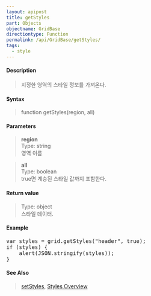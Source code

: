 ```yaml
---
layout: apipost
title: getStyles
part: Objects
objectname: GridBase
directiontype: Function
permalink: /api/GridBase/getStyles/
tags:
  - style
---
```



#### Description

> 지정한 영역의 스타일 정보를 가져온다.  

#### Syntax

> function getStyles(region, all)  

#### Parameters

> **region**  
> Type: string  
> 영역 이름  

> **all**  
> Type: boolean  
> true면 계승된 스타일 값까지 포함한다.  

#### Return value

> Type: object  
> 스타일 데이터.  

#### Example

<pre class="prettyprint">
var styles = grid.getStyles("header", true);
if (styles) {
    alert(JSON.stringify(styles));
}
</pre>

#### See Also
> [setStyles](/api/GridBase/setStyles), [Styles Overview](http://demo.realgrid.com/Demo/StylesConcept)